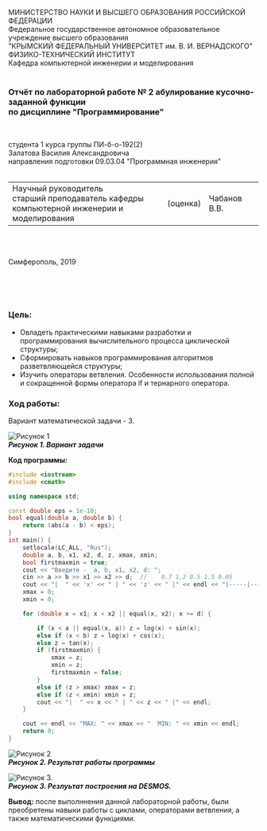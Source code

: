МИНИСТЕРСТВО НАУКИ  И ВЫСШЕГО ОБРАЗОВАНИЯ РОССИЙСКОЙ ФЕДЕРАЦИИ  
Федеральное государственное автономное образовательное учреждение высшего образования  
"КРЫМСКИЙ ФЕДЕРАЛЬНЫЙ УНИВЕРСИТЕТ им. В. И. ВЕРНАДСКОГО"  
ФИЗИКО-ТЕХНИЧЕСКИЙ ИНСТИТУТ  
Кафедра компьютерной инженерии и моделирования
<br/><br/>
 
### Отчёт по лабораторной работе № 2 абулирование кусочно-заданной функции<br/> по дисциплине "Программирование"
<br/>
 
студента 1 курса группы ПИ-б-о-192(2)  
Залатова Василия Александровича  
направления подготовки 09.03.04 "Программная инженерия"  
<br/>
 
<table>
<tr><td>Научный руководитель<br/> старший преподаватель кафедры<br/> компьютерной инженерии и моделирования</td>
<td>(оценка)</td>
<td>Чабанов В.В.</td>
</tr>
</table>
<br/><br/>
 
Симферополь, 2019

<br><br><br>
### Цель: <br>
* Овладеть практическими навыками разработки и программирования вычислительного процесса циклической структуры;
* Сформировать навыков программирования алгоритмов разветвляющейся структуры;
* Изучить операторы ветвления. Особенности использования полной и сокращенной формы оператора if и тернарного оператора.

### Ход работы: <br>
Вариант математической задачи - 3.<br>

![](https://sun3.43222.userapi.com/GZBe6oZAAn7ijTPBgJDBv7TTwVpElj51oFhtUg/K9WfRr26EB4.jpg "Рисунок 1")<br>
<t><t><t>***Рисунок 1. Вариант задачи***

**Код программы:**
```C++
#include <iostream>
#include <cmath>

using namespace std;

const double eps = 1e-10;
bool equal(double a, double b) {
    return (abs(a - b) < eps);
}
int main() {
    setlocale(LC_ALL, "Rus");
    double a, b, x1, x2, d, z, xmax, xmin;
    bool firstmaxmin = true;
    cout << "Введите -  a, b, x1, x2, d: ";
    cin >> a >> b >> x1 >> x2 >> d;  //    0.7 1.2 0.5 1.5 0.05
    cout << "|  " << 'x' << " | " << 'z' << " |" << endl << "|-----|-----|" << endl;
    xmax = 0;
    xmin = 0;

    for (double x = x1; x < x2 || equal(x, x2); x += d) {

        if (x < a || equal(x, a)) z = log(x) + sin(x);
        else if (x < b) z = log(x) + cos(x); 
        else z = tan(x);
        if (firstmaxmin) {
            xmax = z;
            xmin = z;
            firstmaxmin = false;
        }
        else if (z > xmax) xmax = z;
        else if (z < xmin) xmin = z;
        cout << "|  " << x << " | " << z << " |" << endl;
    }

    cout << endl << "MAX: " << xmax << "  MIN: " << xmin << endl;
    return 0;
}
```
 ![](https://sun1.43222.userapi.com/2PomPpf92ax4YPwFsn1PwRoEcIw_PUFkLWL9OQ/JisXSmhHPDQ.jpg "Рисунок 2")<br>
 <t><t><t>***Рисунок 2. Результат работы программы***
 
![](https://sun2.43222.userapi.com/0ksVX4P9m3STCUPDTE6W97-l8t3ZjdW4Z9uF5w/CbXNG6zjDQs.jpg "Рисунок 3.")<br>
<t><t><t>***Рисунок 3. Резлуьтат построения на DESMOS.***

**Вывод:** после выполннения данной лабораторной работы, были преобретены навыки работы с циклами, операторами ветвления, а также математическими функциями.

